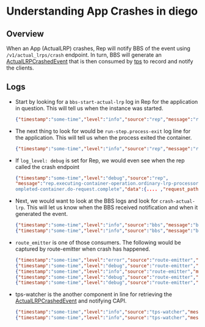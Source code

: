 # Understanding App Crashes in diego

## Overview
When an App (ActualLRP) crashes, Rep will notify BBS of the event using
`/v1/actual_lrps/crash` endpoint. In turn, BBS will generate an
[ActualLRPCrashedEvent](https://github.com/cloudfoundry/bbs/blob/master/doc/events.md#actuallrpcrashedevent) that is then consumed by [tps](https://github.com/cloudfoundry/tps) to record and notify the clients.

## Logs
- Start by looking for a `bbs-start-actual-lrp` log in Rep for the application
  in question. This will tell us when the instance was started.
  ```json
  {"timestamp":"some-time","level":"info","source":"rep","message":"rep.executing-container-operation.ordinary-lrp-processor.process-running-container.bbs-start-actual-lrp","data":....}
  ```
- The next thing to look for would be `run-step.process-exit` log line for the
  application. This will tell us when the process exited the container.
  ```json
  {"timestamp":"some-time","level":"info","source":"rep","message":"rep.executing-container-operation.ordinary-lrp-processor.process-reserved-container.run-container.containerstore-run.node-run.action.run-step.process-exit","data":{"cancelled":true,...}}
  ```
- If `log_level: debug` is set for Rep, we would even see when the rep called
  the crash endpoint
  ```json
  {"timestamp":"some-time","level":"debug","source":"rep",
  "message":"rep.executing-container-operation.ordinary-lrp-processor.process-c
  ompleted-container.do-request.complete","data":{.... ,"request_path":"/v1/actual_lrps/crash","session":"61.1.1.1"}}
  ```
- Next, we would want to look at the BBS logs and look for `crash-actual-lrp`. This will let us know when the BBS received notification and when it generated the event.
  ```json
  {"timestamp":"some-time","level":"info","source":"bbs","message":"bbs.request.crash-actual-lrp.db-crash-actual-lrp.starting","data":{"crash_reason":"APP/PROC/WEB: Exited with status 2",....}}
  {"timestamp":"some-time","level":"info","source":"bbs","message":"bbs.request.crash-actual-lrp.db-crash-actual-lrp.complete","data":{"crash_reason":"APP/PROC/WEB: Exited with status 2",...}}
  ```
- `route_emitter` is one of those consumers. The following would be captured
  by route-emitter when crash has happened.
  ```json
  {"timestamp":"some-time","level":"error","source":"route-emitter","message":"route-emitter.watcher.handling-event.did-not-handle-unrecognizable-event","data":{"error":"unrecognizable-event","event-type":"actual_lrp_crashed","session":"8.123"}}
  {"timestamp":"some-time","level":"debug","source":"route-emitter","message":"route-emitter.watcher.handling-event.received-actual-lrp-instance-removed-event","data":{}}
  {"timestamp":"some-time","level":"info","source":"route-emitter","message":"route-emitter.watcher.handling-event.removed","data":{}}
  {"timestamp":"some-time","level":"debug","source":"route-emitter","message":"route-emitter.watcher.handling-event.emit-messages","data":{}}
  {"timestamp":"some-time","level":"debug","source":"route-emitter","message":"route-emitter.nats-emitter.emit","data":{}}
  ```

- tps-watcher is the another component in line for retrieving the
  [ActualLRPCrashedEvent](https://github.com/cloudfoundry/bbs/blob/master/doc/events.md#actuallrpcrashedevent) and notifying CAPI.
  ```json
  {"timestamp":"some-time","level":"info","source":"tps-watcher","message":"tps-watcher.watcher.app-crashed","data":{}}
  {"timestamp":"some-time","level":"info","source":"tps-watcher","message":"tps-watcher.watcher.recording-app-crashed","data":{}}
  ```
